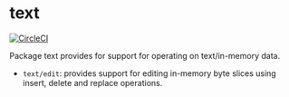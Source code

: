 # text

[![CircleCI](https://circleci.com/gh/cloudengio/go.pkg.svg?style=svg)](https://circleci.com/gh/cloudengio/go.pkg)

Package text provides for support for operating on text/in-memory data.

- `text/edit`: provides support for editing in-memory byte slices using
insert, delete and replace operations.

